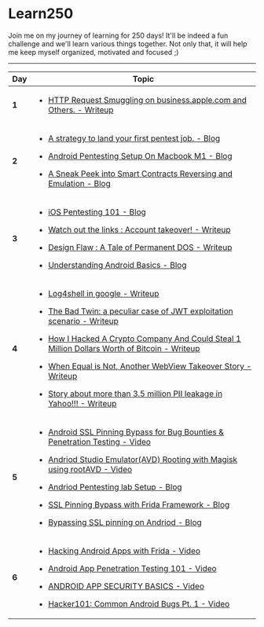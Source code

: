 # Learn250

Join me on my journey of learning for 250 days! It'll be indeed a fun challenge and we'll learn various things together. Not only that, it will help me keep myself organized, motivated and focused ;)
 

-------
Day | Topic
------- | ---
**1** | [<ul><li>HTTP Request Smuggling on business.apple.com and Others. - Writeup</li></ul>](https://medium.com/@StealthyBugs/http-request-smuggling-on-business-apple-com-and-others-2c43e81bcc52)
**2**|[<ul><li>A strategy to land your first pentest job. - Blog</li></ul>](https://blog.pentesterlab.com/a-strategy-to-land-your-first-pentest-job-25209a351689)[<ul><li>Android Pentesting Setup On Macbook M1 - Blog</li></ul>](https://magarajay538.medium.com/android-pentesting-setup-on-macbook-m1-d2f1f0a8db4b)[<ul><li>A Sneak Peek into Smart Contracts Reversing and Emulation - Blog</li></ul>](https://www.shielder.com/blog/2022/04/a-sneak-peek-into-smart-contracts-reversing-and-emulation/)
**3**|[<ul><li>iOS Pentesting 101 - Blog </li></ul>](https://www.cobalt.io/blog/ios-pentesting-101)[<ul><li>Watch out the links : Account takeover! - Writeup</li></ul>](https://medium.com/@akashhamal0x01/watch-out-the-links-account-takeover-32b9315390a7)[<ul><li>Design Flaw : A Tale of Permanent DOS - Writeup</li></ul>](https://medium.com/@akashhamal0x01/design-flaw-a-tale-of-permanent-dos-a9ef05181083)[<ul><li>Understanding Android Basics - Blog</li></ul>](https://payatu.com/blog/amit/Need-to-know-Android)
**4**|[<ul><li>Log4shell in google - Writeup</li></ul>](https://medium.com/@amnotacat/log4shell-in-google-1337-00-144684269bf8)[<ul><li>The Bad Twin: a peculiar case of JWT exploitation scenario - Writeup</li></ul>](https://medium.com/@sandh0t/the-bad-twin-a-peculiar-case-of-jwt-exploitation-scenario-1efa03e891c0)[<ul><li>How I Hacked A Crypto Company And Could Steal 1 Million Dollars Worth of Bitcoin - Writeup</li></ul>](https://zoidsec.medium.com/how-i-hacked-a-crypto-company-and-could-steal-1-million-dollars-worth-of-bitcoin-3174434b382c)[<ul><li>When Equal is Not, Another WebView Takeover Story - Writeup</li></ul>](https://valsamaras.medium.com/when-equal-is-not-another-webview-takeover-story-730be8d6e202)[<ul><li>Story about more than 3.5 million PII leakage in Yahoo!!! - Writeup</ul></li>](https://dhakalbibek.medium.com/story-about-more-than-3-5-million-pii-leakage-in-yahoo-3a530210dcc6)
**5**|[<ul><li>Android SSL Pinning Bypass for Bug Bounties & Penetration Testing - Video</li></ul>](https://www.youtube.com/watch?v=ENyEcwLaz-A&t=245s&ab_channel=HacktifyCyberSecurity)[<ul><li>Andriod Studio Emulator(AVD) Rooting with Magisk using rootAVD - Video</li></ul>](https://www.youtube.com/watch?v=JR4gDRYzY2c&ab_channel=AndroidAppSec)[<ul><li>Andriod Pentesting lab Setup - Blog</li></ul>](https://payatu.com/blog/amit/android_pentesting_lab)[<ul><li>SSL Pinning Bypass with Frida Framework - Blog</li></ul>](https://medium.com/@pranavggang/ssl-pinning-bypass-with-frida-framework-6fb71ca43e33)[<ul><li>Bypassing SSL pinning on Andriod - Blog</ul>](https://joshspicer.com/ssl-pinning-android)
**6**|[<ul><li>Hacking Android Apps with Frida - Video</li></ul>](https://www.youtube.com/watch?v=iMNs8YAy6pk&ab_channel=sambal0x)[<ul><li>Android App Penetration Testing 101 - Video</li></ul>](https://www.youtube.com/watch?v=2uwhrfXCl4I&t=584s&ab_channel=WildWestHackin%27Fest)[<ul><li>ANDROID APP SECURITY BASICS - Video</li></ul>](https://www.youtube.com/watch?v=a8Gh7d8GebA&ab_channel=FarahHawa)[<ul><li>Hacker101: Common Android Bugs Pt. 1 - Video</li></ul>](https://www.youtube.com/watch?v=sQ_34dI_geU&ab_channel=HackerOne)

